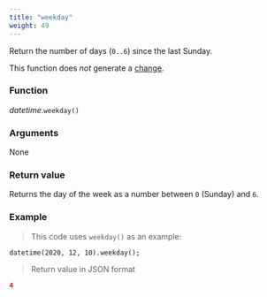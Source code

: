 ```yaml
---
title: "weekday"
weight: 49
---
```


Return the number of days (`0..6`) since the last Sunday.

This function does *not* generate a [change](../../../overview/changes).

### Function

*datetime*.`weekday()`

### Arguments

None

### Return value

Returns the day of the week as a number between `0` (Sunday) and `6`.

### Example

> This code uses `weekday()` as an example:

```thingsdb,json_response
datetime(2020, 12, 10).weekday();
```

> Return value in JSON format

```json
4
```


